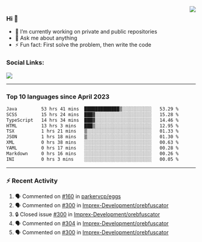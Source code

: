 <!--
<a href="https://wuffy.eu">
  <img align="right" src="https://github.com/ngloader/ngloader/blob/devcard/devcard.png" height="410" width="300" alt="NgLoader's Dev Card"/>
</a>
-->

<a href="https://wuffy.eu">
  <img align="right" src="https://github-readme-stats.vercel.app/api?username=ngloader&count_private=true&include_all_commits=true&show_icons=true&theme=dracula" />
</a>

### Hi 👋
- 🔭 I’m currently working on private and public repositories
- 💬 Ask me about anything
- ⚡ Fun fact: First solve the problem, then write the code

### Social Links:
<a href="https://discord.gg/jUtRU5Q">
  <img src="https://dcbadge.vercel.app/api/shield/128286216708685824?style=flat&theme=clean&compact=true" />
</a>

<!--
---

<div>
  <img src="https://github-readme-stats.vercel.app/api/wakatime?username=NgLoader&api_domain=wakapi.wuffy.dev&bg_color=282a36&title_color=ff6e96&icon_color=2F855A&text_color=ffffff&custom_title=Week%20Stats&layout=compact" />
</div>

---

<div>
  <img height="170" align="left" src="https://github-readme-stats.vercel.app/api?username=ngloader&count_private=true&include_all_commits=true&show_icons=true&theme=dracula" />
  <img src="https://github-readme-stats.vercel.app/api/top-langs/?username=ngloader&layout=compact&theme=dracula" />
</div>

---

<a href="https://github.com/ryo-ma/github-profile-trophy">
  <img width=800 src="https://github-profile-trophy.vercel.app/?username=ngloader&column=8&theme=dracula&no-frame=true"/>
</a>
-->

---

### Top 10 languages since April 2023

<!--START_SECTION:waka-->

```txt
Java         53 hrs 41 mins  █████████████▒░░░░░░░░░░░   53.29 %
SCSS         15 hrs 24 mins  ███▓░░░░░░░░░░░░░░░░░░░░░   15.28 %
TypeScript   14 hrs 34 mins  ███▓░░░░░░░░░░░░░░░░░░░░░   14.46 %
HTML         13 hrs 3 mins   ███▒░░░░░░░░░░░░░░░░░░░░░   12.95 %
TSX          1 hrs 21 mins   ▒░░░░░░░░░░░░░░░░░░░░░░░░   01.33 %
JSON         1 hrs 18 mins   ▒░░░░░░░░░░░░░░░░░░░░░░░░   01.30 %
XML          0 hrs 38 mins   ░░░░░░░░░░░░░░░░░░░░░░░░░   00.63 %
YAML         0 hrs 17 mins   ░░░░░░░░░░░░░░░░░░░░░░░░░   00.28 %
Markdown     0 hrs 16 mins   ░░░░░░░░░░░░░░░░░░░░░░░░░   00.26 %
INI          0 hrs 3 mins    ░░░░░░░░░░░░░░░░░░░░░░░░░   00.05 %
```

<!--END_SECTION:waka-->

---

### :zap: Recent Activity
<!--START_SECTION:activity-->
1. 🗣 Commented on [#160](https://github.com/parkervcp/eggs/issues/160#issuecomment-1664349963) in [parkervcp/eggs](https://github.com/parkervcp/eggs)
2. 🗣 Commented on [#300](https://github.com/Imprex-Development/orebfuscator/issues/300#issuecomment-1660822720) in [Imprex-Development/orebfuscator](https://github.com/Imprex-Development/orebfuscator)
3. 🔒 Closed issue [#300](https://github.com/Imprex-Development/orebfuscator/issues/300) in [Imprex-Development/orebfuscator](https://github.com/Imprex-Development/orebfuscator)
4. 🗣 Commented on [#304](https://github.com/Imprex-Development/orebfuscator/issues/304#issuecomment-1660801045) in [Imprex-Development/orebfuscator](https://github.com/Imprex-Development/orebfuscator)
5. 🗣 Commented on [#300](https://github.com/Imprex-Development/orebfuscator/issues/300#issuecomment-1605785883) in [Imprex-Development/orebfuscator](https://github.com/Imprex-Development/orebfuscator)
<!--END_SECTION:activity-->
